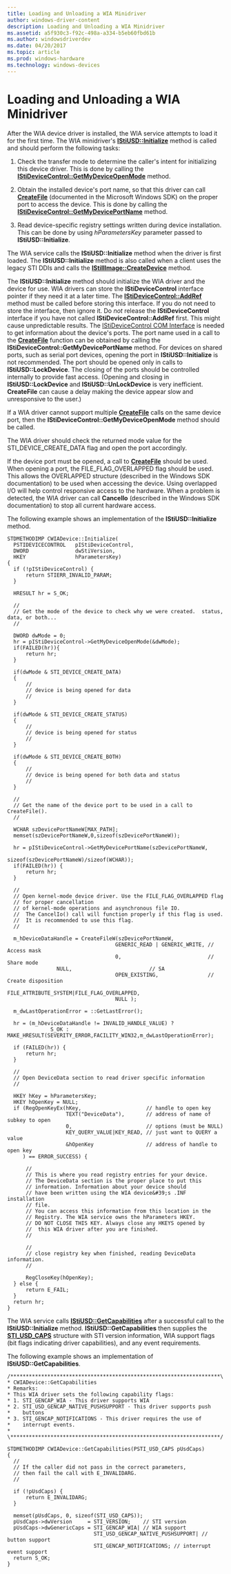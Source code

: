 ```yaml
---
title: Loading and Unloading a WIA Minidriver
author: windows-driver-content
description: Loading and Unloading a WIA Minidriver
ms.assetid: a5f930c3-f92c-498a-a334-b5eb60fbd61b
ms.author: windowsdriverdev
ms.date: 04/20/2017
ms.topic: article
ms.prod: windows-hardware
ms.technology: windows-devices
---
```


# Loading and Unloading a WIA Minidriver





After the WIA device driver is installed, the WIA service attempts to load it for the first time. The WIA minidriver's [**IStiUSD::Initialize**](https://msdn.microsoft.com/library/windows/hardware/ff543824) method is called and should perform the following tasks:

1.  Check the transfer mode to determine the caller's intent for initializing this device driver. This is done by calling the [**IStiDeviceControl::GetMyDeviceOpenMode**](https://msdn.microsoft.com/library/windows/hardware/ff542942) method.

2.  Obtain the installed device's port name, so that this driver can call [**CreateFile**](https://msdn.microsoft.com/library/windows/desktop/aa363858) (documented in the Microsoft Windows SDK) on the proper port to access the device. This is done by calling the [**IStiDeviceControl::GetMyDevicePortName**](https://msdn.microsoft.com/library/windows/hardware/ff542944) method.

3.  Read device-specific registry settings written during device installation. This can be done by using *hParametersKey* parameter passed to **IStiUSD::Initialize**.

The WIA service calls the **IStiUSD::Initialize** method when the driver is first loaded. The **IStiUSD::Initialize** method is also called when a client uses the legacy STI DDIs and calls the [**IStillImage::CreateDevice**](https://msdn.microsoft.com/library/windows/hardware/ff543778) method.

The **IStiUSD::Initialize** method should initialize the WIA driver and the device for use. WIA drivers can store the **IStiDeviceControl** interface pointer if they need it at a later time. The [**IStiDeviceControl::AddRef**](https://msdn.microsoft.com/library/windows/hardware/ff542933) method must be called before storing this interface. If you do not need to store the interface, then ignore it. Do *not* release the **IStiDeviceControl** interface if you have not called **IStiDeviceControl::AddRef** first. This might cause unpredictable results. The [IStiDeviceControl COM Interface](istidevicecontrol-com-interface.md) is needed to get information about the device's ports. The port name used in a call to the [**CreateFile**](https://msdn.microsoft.com/library/windows/desktop/aa363858) function can be obtained by calling the **IStiDeviceControl::GetMyDevicePortName** method. For devices on shared ports, such as serial port devices, opening the port in **IStiUSD::Initialize** is not recommended. The port should be opened only in calls to **IStiUSD::LockDevice**. The closing of the ports should be controlled internally to provide fast access. (Opening and closing in **IStiUSD::LockDevice** and **IStiUSD::UnLockDevice** is very inefficient. **CreateFile** can cause a delay making the device appear slow and unresponsive to the user.)

If a WIA driver cannot support multiple [**CreateFile**](https://msdn.microsoft.com/library/windows/desktop/aa363858) calls on the same device port, then the **IStiDeviceControl::GetMyDeviceOpenMode** method should be called.

The WIA driver should check the returned mode value for the STI\_DEVICE\_CREATE\_DATA flag and open the port accordingly.

If the device port must be opened, a call to [**CreateFile**](https://msdn.microsoft.com/library/windows/desktop/aa363858) should be used. When opening a port, the FILE\_FLAG\_OVERLAPPED flag should be used. This allows the OVERLAPPED structure (described in the Windows SDK documentation) to be used when accessing the device. Using overlapped I/O will help control responsive access to the hardware. When a problem is detected, the WIA driver can call **CancelIo** (described in the Windows SDK documentation) to stop all current hardware access.

The following example shows an implementation of the **IStiUSD::Initialize** method.

```
STDMETHODIMP CWIADevice::Initialize(
  PSTIDEVICECONTROL   pIStiDeviceControl,
  DWORD               dwStiVersion,
  HKEY                hParametersKey)
{
  if (!pIStiDeviceControl) {
      return STIERR_INVALID_PARAM;
  }

  HRESULT hr = S_OK;

  //
  // Get the mode of the device to check why we were created.  status, data, or both...
  //

  DWORD dwMode = 0;
  hr = pIStiDeviceControl->GetMyDeviceOpenMode(&dwMode);
  if(FAILED(hr)){
      return hr;
  }

  if(dwMode & STI_DEVICE_CREATE_DATA)
  {
      //
      // device is being opened for data
      //
  }

  if(dwMode & STI_DEVICE_CREATE_STATUS)
  {
      //
      // device is being opened for status
      //
  }

  if(dwMode & STI_DEVICE_CREATE_BOTH)
  {
      //
      // device is being opened for both data and status
      //
  }

  //
  // Get the name of the device port to be used in a call to CreateFile().
  //

  WCHAR szDevicePortNameW[MAX_PATH];
  memset(szDevicePortNameW,0,sizeof(szDevicePortNameW));

  hr = pIStiDeviceControl->GetMyDevicePortName(szDevicePortNameW,
                                            sizeof(szDevicePortNameW)/sizeof(WCHAR));
  if(FAILED(hr)) {
      return hr;
  }

  //
  // Open kernel-mode device driver. Use the FILE_FLAG_OVERLAPPED flag 
  // for proper cancellation
  // of kernel-mode operations and asynchronous file IO. 
  //  The CancelIo() call will function properly if this flag is used.
  //  It is recommended to use this flag.
  //

  m_hDeviceDataHandle = CreateFileW(szDevicePortNameW,
                                   GENERIC_READ | GENERIC_WRITE, // Access mask
                                   0,                            // Share mode
                NULL,                         // SA
                                   OPEN_EXISTING,                // Create disposition
                                   FILE_ATTRIBUTE_SYSTEM|FILE_FLAG_OVERLAPPED,
                                   NULL );

  m_dwLastOperationError = ::GetLastError();

  hr = (m_hDeviceDataHandle != INVALID_HANDLE_VALUE) ?
              S_OK : MAKE_HRESULT(SEVERITY_ERROR,FACILITY_WIN32,m_dwLastOperationError);

  if (FAILED(hr)) {
      return hr;
  }

  //
  // Open DeviceData section to read driver specific information
  //

  HKEY hKey = hParametersKey;
  HKEY hOpenKey = NULL;
  if (RegOpenKeyEx(hKey,                     // handle to open key
                   TEXT("DeviceData"),       // address of name of subkey to open
                   0,                        // options (must be NULL)
                   KEY_QUERY_VALUE|KEY_READ, // just want to QUERY a value
                   &hOpenKey                 // address of handle to open key
     ) == ERROR_SUCCESS) {

      //
      // This is where you read registry entries for your device.
      // The DeviceData section is the proper place to put this 
      // information. Information about your device should
      // have been written using the WIA device&#39;s .INF installation
      // file.
      // You can access this information from this location in the
      // Registry. The WIA service owns the hParameters HKEY. 
      // DO NOT CLOSE THIS KEY. Always close any HKEYS opened by
      //  this WIA driver after you are finished.
      //

      //
      // close registry key when finished, reading DeviceData information.
      //

      RegCloseKey(hOpenKey);
  } else {
      return E_FAIL;
  }
  return hr;
}
```

The WIA service calls [**IStiUSD::GetCapabilities**](https://msdn.microsoft.com/library/windows/hardware/ff543817) after a successful call to the **IStiUSD::Initialize** method. **IStiUSD::GetCapabilities** then supplies the [**STI\_USD\_CAPS**](https://msdn.microsoft.com/library/windows/hardware/ff548404) structure with STI version information, WIA support flags (bit flags indicating driver capabilities), and any event requirements.

The following example shows an implementation of **IStiUSD::GetCapabilities**.

```
/********************************************************************\
* CWIADevice::GetCapabilities
* Remarks:
* This WIA driver sets the following capability flags:
* 1. STI_GENCAP_WIA - This driver supports WIA
* 2. STI_USD_GENCAP_NATIVE_PUSHSUPPORT - This driver supports push
*    buttons
* 3. STI_GENCAP_NOTIFICATIONS - This driver requires the use of 
*    interrupt events.
*
\********************************************************************/

STDMETHODIMP CWIADevice::GetCapabilities(PSTI_USD_CAPS pUsdCaps)
{
  //
  // If the caller did not pass in the correct parameters,
  // then fail the call with E_INVALIDARG.
  //

  if (!pUsdCaps) {
      return E_INVALIDARG;
  }

  memset(pUsdCaps, 0, sizeof(STI_USD_CAPS));
  pUsdCaps->dwVersion     = STI_VERSION;    // STI version
  pUsdCaps->dwGenericCaps = STI_GENCAP_WIA| // WIA support
                            STI_USD_GENCAP_NATIVE_PUSHSUPPORT| // button support
                            STI_GENCAP_NOTIFICATIONS; // interrupt event support
  return S_OK;
}
```

 

 




